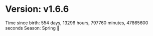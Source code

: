# Version: v1.6.6
Time since birth: 554 days, 13296 hours, 797760 minutes, 47865600 seconds
Season: Spring 🌸
